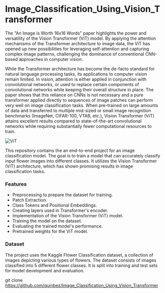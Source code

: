 # Image_Classification_Using_Vision_Transformer
The "An Image is Worth 16x16 Words" paper highlights the power and versatility of the Vision Transformer (ViT) model. By applying the attention mechanisms of the Transformer architecture to image data, the ViT has opened up new possibilities for leveraging self-attention and capturing complex image patterns, challenging the dominance of conventional CNN-based approaches in computer vision.

While the Transformer architecture has become the de-facto standard for natural language processing tasks, its applications to computer vision remain limited. In vision, attention is either applied in conjunction with convolutional networks, or used to replace certain components of convolutional networks while keeping their overall structure in place. The paper shows that this reliance on CNNs is not necessary and a pure transformer applied directly to sequences of image patches can perform very well on image classification tasks. When pre-trained on large amounts of data and transferred to multiple mid-sized or small image recognition benchmarks (ImageNet, CIFAR-100, VTAB, etc.), Vision Transformer (ViT) attains excellent results compared to state-of-the-art convolutional networks while requiring substantially fewer computational resources to train.


![ViT](https://github.com/quinbez/Image_Classification_Using_Vision_Transformer/assets/109418929/863da2f8-3c37-4681-a29e-4915b5fd8c06)

This repository contains the an end-to-end project for an image classification model. The goal is to train a model that can accurately classify input flower images into different classes. It utilizes the Vision Transformer (ViT) architecture, which has shown promising results in image classification tasks.

### Features
* Preprocessing to prepare the dataset for training.
* Patch Extraction.
* Class Tokens and Positional Embeddings.
* Creating layers used in Transformer's encoder.
* Implementation of the Vision Transformer (ViT) model.
* Training the model on the dataset.
* Evaluating the trained model's performance.
* Pretrained weights for the ViT model.

### Dataset
The project uses the Kaggle Flower Classification dataset, a collection of images depicting various types of flowers. The dataset consists of images classified into 5 different flower classes. It is split into training and test sets for model development and evaluation.

git clone https://github.com/quinbez/Image_Classification_Using_Vision_Transformer
